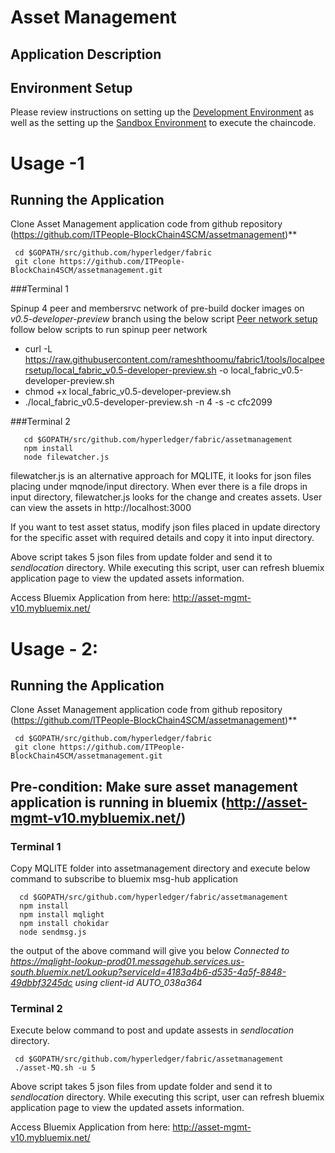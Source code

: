 # Asset Management

## Application Description

## Environment Setup

Please review instructions on setting up the [Development Environment](https://github.com/hyperledger/fabric/blob/master/docs/dev-setup/devenv.md) as well as the setting up the [Sandbox Environment](https://github.com/hyperledger/fabric/blob/master/docs/Setup/Chaincode-setup.md) to execute the chaincode.
# Usage -1 

## Running the Application

Clone Asset Management application code from github repository (https://github.com/ITPeople-BlockChain4SCM/assetmanagement)**
```
 cd $GOPATH/src/github.com/hyperledger/fabric
 git clone https://github.com/ITPeople-BlockChain4SCM/assetmanagement.git
```
###Terminal 1

Spinup 4 peer and membersrvc network of pre-build docker images on *v0.5-developer-preview* branch using the below script [Peer network setup](https://raw.githubusercontent.com/rameshthoomu/fabric1/tools/localpeersetup/local_fabric_v0.5-developer-preview.sh)
follow below scripts to run spinup peer network

 * curl -L https://raw.githubusercontent.com/rameshthoomu/fabric1/tools/localpeersetup/local_fabric_v0.5-developer-preview.sh -o local_fabric_v0.5-developer-preview.sh
 * chmod +x local_fabric_v0.5-developer-preview.sh
 * ./local_fabric_v0.5-developer-preview.sh -n 4 -s -c cfc2099

###Terminal 2

```
   cd $GOPATH/src/github.com/hyperledger/fabric/assetmanagement
   npm install
   node filewatcher.js
```
filewatcher.js is an alternative approach for MQLITE, it looks for json files placing under mqnode/input directory. When ever there is a file drops in input directory, filewatcher.js looks for the change and creates assets. User can view the assets in http://localhost:3000

If you want to test asset status, modify json files placed in update directory for the specific asset with required details and copy it into input directory. 

Above script takes 5 json files from update folder and send it to *sendlocation* directory. While executing this script, user can refresh bluemix application page to view the updated assets information.

Access Bluemix Application from here: http://asset-mgmt-v10.mybluemix.net/


# Usage - 2:

## Running the Application

Clone Asset Management application code from github repository (https://github.com/ITPeople-BlockChain4SCM/assetmanagement)**
```
 cd $GOPATH/src/github.com/hyperledger/fabric
 git clone https://github.com/ITPeople-BlockChain4SCM/assetmanagement.git
```

## Pre-condition: Make sure asset management application is running in bluemix (http://asset-mgmt-v10.mybluemix.net/)

### Terminal 1

Copy MQLITE folder into assetmanagement directory and execute below command to subscribe to bluemix msg-hub application
```
  cd $GOPATH/src/github.com/hyperledger/fabric/assetmanagement
  npm install
  npm install mqlight
  npm install chokidar
  node sendmsg.js 
```
the output of the above command will give you below *Connected to https://mqlight-lookup-prod01.messagehub.services.us-south.bluemix.net/Lookup?serviceId=4183a4b6-d535-4a5f-8848-49dbbf3245dc using client-id AUTO_038a364*
### Terminal 2
Execute below command to post and update assests in *sendlocation* directory.

```
 cd $GOPATH/src/github.com/hyperledger/fabric/assetmanagement
 ./asset-MQ.sh -u 5
```
Above script takes 5 json files from update folder and send it to *sendlocation* directory. While executing this script, user can refresh bluemix application page to view the updated assets information.

Access Bluemix Application from here: http://asset-mgmt-v10.mybluemix.net/
